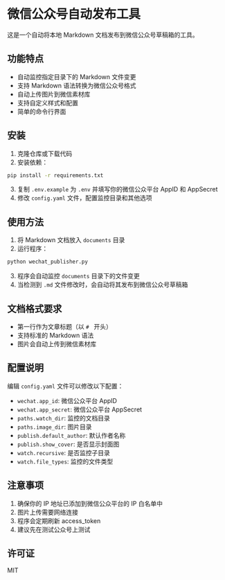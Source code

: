 # 微信公众号自动发布工具

这是一个自动将本地 Markdown 文档发布到微信公众号草稿箱的工具。

## 功能特点

- 自动监控指定目录下的 Markdown 文件变更
- 支持 Markdown 语法转换为微信公众号格式
- 自动上传图片到微信素材库
- 支持自定义样式和配置
- 简单的命令行界面

## 安装

1. 克隆仓库或下载代码
2. 安装依赖：

```bash
pip install -r requirements.txt
```

3. 复制 `.env.example` 为 `.env` 并填写你的微信公众平台 AppID 和 AppSecret
4. 修改 `config.yaml` 文件，配置监控目录和其他选项

## 使用方法

1. 将 Markdown 文档放入 `documents` 目录
2. 运行程序：

```bash
python wechat_publisher.py
```

3. 程序会自动监控 `documents` 目录下的文件变更
4. 当检测到 `.md` 文件修改时，会自动将其发布到微信公众号草稿箱

## 文档格式要求

- 第一行作为文章标题（以 `# ` 开头）
- 支持标准的 Markdown 语法
- 图片会自动上传到微信素材库

## 配置说明

编辑 `config.yaml` 文件可以修改以下配置：

- `wechat.app_id`: 微信公众平台 AppID
- `wechat.app_secret`: 微信公众平台 AppSecret
- `paths.watch_dir`: 监控的文档目录
- `paths.image_dir`: 图片目录
- `publish.default_author`: 默认作者名称
- `publish.show_cover`: 是否显示封面图
- `watch.recursive`: 是否监控子目录
- `watch.file_types`: 监控的文件类型

## 注意事项

1. 确保你的 IP 地址已添加到微信公众平台的 IP 白名单中
2. 图片上传需要网络连接
3. 程序会定期刷新 access_token
4. 建议先在测试公众号上测试

## 许可证

MIT
